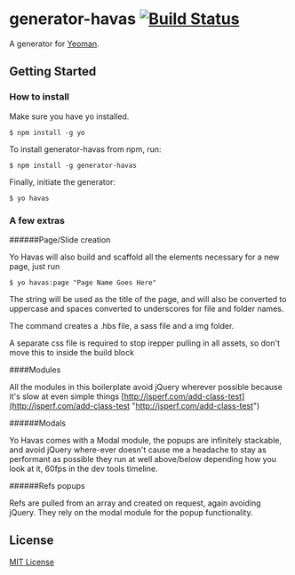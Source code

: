 # generator-havas [![Build Status](https://secure.travis-ci.org/AlexMeah/generator-havas.png?branch=master)](https://travis-ci.org/AlexMeah/generator-havas)

A generator for [Yeoman](http://yeoman.io).


## Getting Started

### How to install

Make sure you have yo installed.

```
$ npm install -g yo
```

To install generator-havas from npm, run:

```
$ npm install -g generator-havas
```

Finally, initiate the generator:

```
$ yo havas
```

### A few extras

######Page/Slide creation

Yo Havas will also build and scaffold all the elements necessary for a new page, just run

```
$ yo havas:page "Page Name Goes Here"
```

The string will be used as the title of the page, and will also be converted to uppercase and spaces converted to underscores for file and folder names.

The command creates a .hbs file, a sass file and a img folder.

A separate css file is required to stop irepper pulling in all assets, so don't move this to inside the build block

####Modules

All the modules in this boilerplate avoid jQuery wherever possible because it's slow at even simple things [http://jsperf.com/add-class-test](http://jsperf.com/add-class-test "http://jsperf.com/add-class-test")

######Modals

Yo Havas comes with a Modal module, the popups are infinitely stackable, and avoid jQuery where-ever doesn't cause me a headache to stay as performant as possible they run at well above/below depending how you look at it, 60fps in the dev tools timeline. 

######Refs popups

Refs are pulled from an array and created on request, again avoiding jQuery. They rely on the modal module for the popup functionality. 

## License

[MIT License](http://en.wikipedia.org/wiki/MIT_License)
